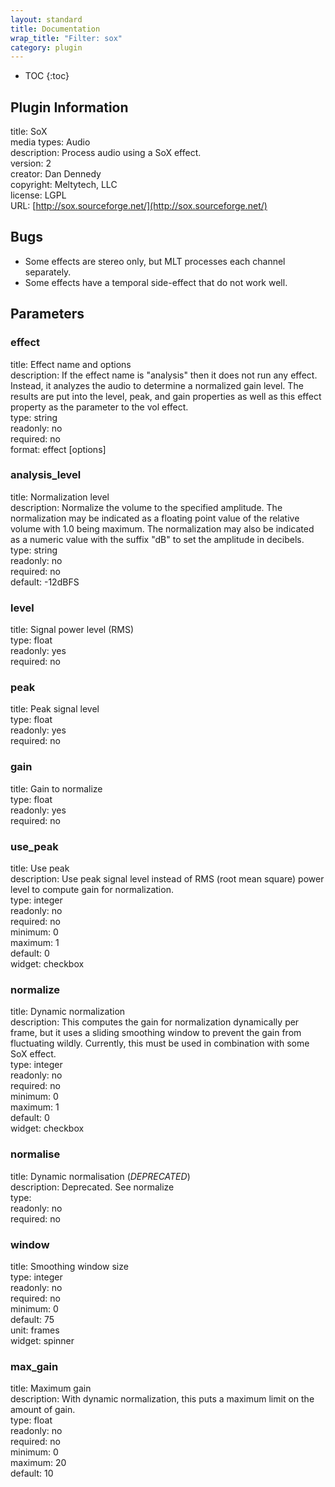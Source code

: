 ```yaml
---
layout: standard
title: Documentation
wrap_title: "Filter: sox"
category: plugin
---
```

* TOC
{:toc}

## Plugin Information

title: SoX  
media types:
Audio  
description: Process audio using a SoX effect.  
version: 2  
creator: Dan Dennedy  
copyright: Meltytech, LLC  
license: LGPL  
URL: [http://sox.sourceforge.net/](http://sox.sourceforge.net/)  

## Bugs

* Some effects are stereo only, but MLT processes each channel separately.
* Some effects have a temporal side-effect that do not work well.


## Parameters

### effect

title: Effect name and options    
description:
If the effect name is &quot;analysis&quot; then it does not run any effect. Instead, it analyzes the audio to determine a normalized gain level. The results are put into the level, peak, and gain properties as well as this effect property as the parameter to the vol effect.  
type: string  
readonly: no  
required: no  
format: effect [options]  

### analysis_level

title: Normalization level    
description:
Normalize the volume to the specified amplitude. The normalization may be indicated as a floating point value of the relative volume with 1.0 being maximum. The normalization may also be indicated as a numeric value with the suffix &quot;dB&quot; to set the amplitude in decibels.  
type: string  
readonly: no  
required: no  
default: -12dBFS  

### level

title: Signal power level (RMS)    
type: float  
readonly: yes  
required: no  

### peak

title: Peak signal level    
type: float  
readonly: yes  
required: no  

### gain

title: Gain to normalize    
type: float  
readonly: yes  
required: no  

### use_peak

title: Use peak    
description:
Use peak signal level instead of RMS (root mean square) power level to compute gain for normalization.  
type: integer  
readonly: no  
required: no  
minimum: 0  
maximum: 1  
default: 0  
widget: checkbox  

### normalize

title: Dynamic normalization    
description:
This computes the gain for normalization dynamically per frame, but it uses a sliding smoothing window to prevent the gain from fluctuating wildly. Currently, this must be used in combination with some SoX effect.  
type: integer  
readonly: no  
required: no  
minimum: 0  
maximum: 1  
default: 0  
widget: checkbox  

### normalise

title: Dynamic normalisation (*DEPRECATED*)    
description:
Deprecated. See normalize  
type:   
readonly: no  
required: no  

### window

title: Smoothing window size    
type: integer  
readonly: no  
required: no  
minimum: 0  
default: 75  
unit: frames  
widget: spinner  

### max_gain

title: Maximum gain    
description:
With dynamic normalization, this puts a maximum limit on the amount of gain.  
type: float  
readonly: no  
required: no  
minimum: 0  
maximum: 20  
default: 10  

